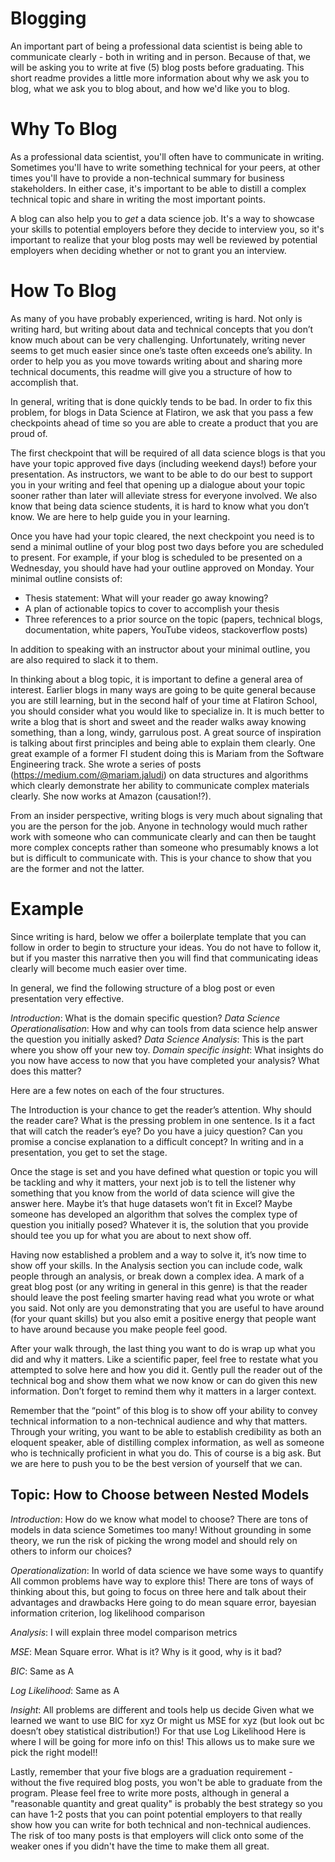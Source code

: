 # Blogging

An important part of being a professional data scientist is being able to communicate clearly - both in writing and in person. Because of that, we will be asking you to write at five (5) blog posts before graduating. This short readme provides a little more information about why we ask you to blog, what we ask you to blog about, and how we'd like you to blog.

# Why To Blog

As a professional data scientist, you'll often have to communicate in writing. Sometimes you'll have to write something technical for your peers, at other times you'll have to provide a non-technical summary for business stakeholders. In either case, it's important to be able to distill a complex technical topic and share in writing the most important points.

A blog can also help you to *get* a data science job. It's a way to showcase your skills to potential employers before they decide to interview you, so it's important to realize that your blog posts may well be reviewed by potential employers when deciding whether or not to grant you an interview.

# How To Blog

As many of you have probably experienced, writing is hard. Not only is writing hard, but writing about data and technical concepts that you don’t know much about can be very challenging. Unfortunately, writing never seems to get much easier since one’s taste often exceeds one’s ability. In order to help you as you move towards writing about and sharing more technical documents, this readme will give you a structure of how to accomplish that.

In general, writing that is done quickly tends to be bad. In order to fix this problem, for blogs in Data Science at Flatiron, we ask that you pass a few checkpoints ahead of time so you are able to create a product that you are proud of.

The first checkpoint that will be required of all data science blogs is that you have your topic approved five days (including weekend days!) before your presentation. As instructors, we want to be able to do our best to support you in your writing and feel that opening up a dialogue about your topic sooner rather than later will alleviate stress for everyone involved. We also know that being data science students, it is hard to know what you don’t know. We are here to help guide you in your learning.

Once you have had your topic cleared, the next checkpoint you need is to send a minimal outline of your blog post two days before you are scheduled to present. For example, if your blog is scheduled to be presented on a Wednesday, you should have had your outline approved on Monday. Your minimal outline consists of:
- Thesis statement: What will your reader go away knowing?
- A plan of actionable topics to cover to accomplish your thesis
- Three references to a prior source on the topic (papers, technical blogs, documentation, white papers, YouTube videos, stackoverflow posts)

In addition to speaking with an instructor about your minimal outline, you are also required to slack it to them. 

In thinking about a blog topic, it is important to define a general area of interest. Earlier blogs in many ways are going to be quite general because you are still learning, but in the second half of your time at Flatiron School, you should consider what you would like to specialize in. It is much better to write a blog that is short and sweet and the reader walks away knowing something, than a long, windy, garrulous post. A great source of inspiration is talking about first principles and being able to explain them clearly. One great example of a former FI student doing this is Mariam from the Software Engineering track. She wrote a series of posts (https://medium.com/@mariam.jaludi) on data structures and algorithms which clearly demonstrate her ability to communicate complex materials clearly. She now works at Amazon (causation!?).

From an insider perspective, writing blogs is very much about signaling that you are the person for the job. Anyone in technology would much rather work with someone who can communicate clearly and can then be taught more complex concepts rather than someone who presumably knows a lot but is difficult to communicate with. This is your chance to show that you are the former and not the latter.

# Example

Since writing is hard, below we offer a boilerplate template that you can follow in order to begin to structure your ideas. You do not have to follow it, but if you master this narrative then you will find that communicating ideas clearly will become much easier over time. 

In general, we find the following structure of a blog post or even presentation very effective. 

*Introduction*: What is the domain specific question?
*Data Science Operationalisation*: How and why can tools from data science help answer the question you initially asked?
*Data Science Analysis*: This is the part where you show off your new toy.
*Domain specific insight*: What insights do you now have access to now that you have completed your analysis? What does this matter?

Here are a few notes on each of the four structures.

The Introduction is your chance to get the reader’s attention. Why should the reader care? What is the pressing problem in one sentence. Is it a fact that will catch the reader’s eye? Do you have a juicy question? Can you promise a concise explanation to a difficult concept? In writing and in a presentation, you get to set the stage. 

Once the stage is set and you have defined what question or topic you will be tackling and why it matters, your next job is to tell the listener why something that you know from the world of data science will give the answer here. Maybe it’s that huge datasets won’t fit in Excel? Maybe someone has developed an algorithm that solves the complex type of question you initially posed? Whatever it is, the solution that you provide should tee you up for what you are about to next show off.

Having now established a problem and a way to solve it, it’s now time to show off your skills. In the Analysis section you can include code, walk people through an analysis, or break down a complex idea. A mark of a great blog post (or any writing in general in this genre) is that the reader should leave the post feeling smarter having read what you wrote or what you said. Not only are you demonstrating that you are useful to have around (for your quant skills) but you also emit a positive energy that people want to have around because you make people feel good.

After your walk through, the last thing you want to do is wrap up what you did and why it matters. Like a scientific paper, feel free to restate what you attempted to solve here and how you did it. Gently pull the reader out of the technical bog and show them what we now know or can do given this new information. Don’t forget to remind them why it matters in a larger context. 

Remember that the “point” of this blog is to show off your ability to convey technical information to a non-technical audience and why that matters. Through your writing, you want to be able to establish credibility as both an eloquent speaker, able of distilling complex information, as well as someone who is technically proficient in what you do. This of course is a big ask. But we are here to push you to be the best version of yourself that we can. 

## Topic: How to Choose between Nested Models

*Introduction*: How do we know what model to choose?
There are tons of models in data science
Sometimes too many!
Without grounding in some theory, we run the risk of picking the wrong model and should rely on others to inform our choices?

*Operationalization*: In world of data science we have some ways to quantify
All common problems have way to explore this! 
There are tons of ways of thinking about this, but going to focus on three here and talk about their advantages and drawbacks
Here going to do mean square error, bayesian information criterion, log likelihood comparison

*Analysis*: I will explain three model comparison metrics

*MSE*: Mean Square error. What is it? Why is it good, why is it bad?

*BIC*: Same as A

*Log Likelihood*: Same as A

*Insight*: 
All problems are different and tools help us decide
Given what we learned we want to use BIC for xyz
Or might us MSE for xyz (but look out bc doesn’t obey statistical distribution!) 
For that use Log Likelihood 
Here is where I will be going for more info on this!
This allows us to make sure we pick the right model!!

Lastly, remember that your five blogs are a graduation requirement - without the five required blog posts, you won't be able to graduate from the program. Please feel free to write more posts, although in general a "reasonable quantity and great quality" is probably the best strategy so you can have 1-2 posts that you can point potential employers to that really show how you can write for both technical and non-technical audiences. The risk of too many posts is that employers will click onto some of the weaker ones if you didn't have the time to make them all great.
